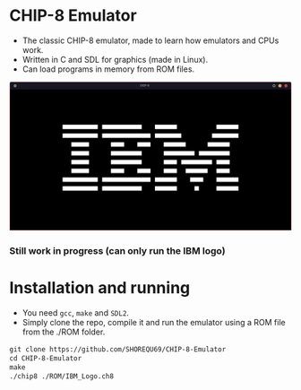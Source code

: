 # CHIP-8 Emulator
- The classic CHIP-8 emulator, made to learn how emulators and CPUs work.
- Written in C and SDL for graphics (made in Linux).
- Can load programs in memory from ROM files. 

![image info](./assets/chip8.png)
### Still work in progress (can only run the IBM logo)

# Installation and running

- You need `gcc`, `make` and `SDL2`.
- Simply clone the repo, compile it and run the emulator using a ROM file from the ./ROM folder.

```
git clone https://github.com/SHOREQU69/CHIP-8-Emulator
cd CHIP-8-Emulator
make
./chip8 ./ROM/IBM_Logo.ch8
```
